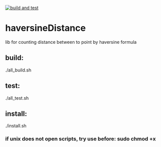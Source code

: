[![build and test](https://github.com/wakeUPdxxn/byteReverse/actions/workflows/pipeline.yml/badge.svg)](https://github.com/wakeUPdxxn/byteReverse/actions/workflows/pipeline.yml)
# haversineDistance
lib for counting distance between to point by haversine formula
## build:
./all_build.sh
## test:
./all_test.sh
## install:
./install.sh
### if unix does not open scripts, try use before: sudo chmod +x <script full name>
### tested at ubuntu-latest and msys2
